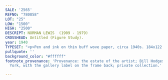 ```yaml
---
SALE: '2565'
REFNO: "780858"
LOT: "25"
LOW: "1500"
HIGH: "2500"
DESCRIPT: NORMAN LEWIS  (1909 - 1979)
CROSSHEAD: Untitled (Figure Study).
year: 1940
TYPESET: "<p>Pen and ink on thin buff wove paper, circa 1940s. 184x122 mm; 7¼x4⅞ inches.<br></p>"
pullquote: ''
background_color: "#ffffff"
footnote_provenance: 'Provenance: the estate of the artist; Bill Hodges Gallery, New
  York, with the gallery label on the frame back; private collection.'

---
```


